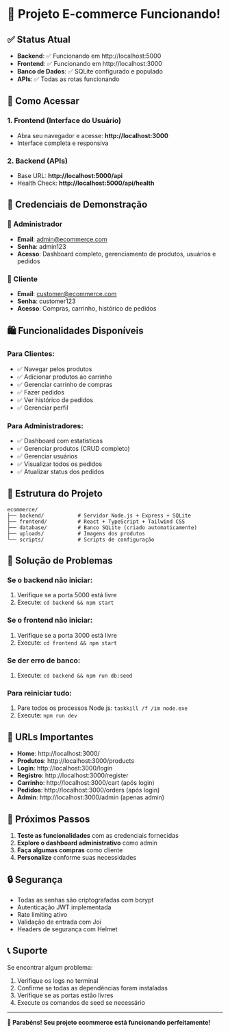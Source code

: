 # 🎉 Projeto E-commerce Funcionando!

## ✅ Status Atual
- **Backend**: ✅ Funcionando em http://localhost:5000
- **Frontend**: ✅ Funcionando em http://localhost:3000
- **Banco de Dados**: ✅ SQLite configurado e populado
- **APIs**: ✅ Todas as rotas funcionando

## 🚀 Como Acessar

### 1. **Frontend (Interface do Usuário)**
- Abra seu navegador e acesse: **http://localhost:3000**
- Interface completa e responsiva

### 2. **Backend (APIs)**
- Base URL: **http://localhost:5000/api**
- Health Check: **http://localhost:5000/api/health**

## 🔑 Credenciais de Demonstração

### **👑 Administrador**
- **Email**: admin@ecommerce.com
- **Senha**: admin123
- **Acesso**: Dashboard completo, gerenciamento de produtos, usuários e pedidos

### **👤 Cliente**
- **Email**: customer@ecommerce.com
- **Senha**: customer123
- **Acesso**: Compras, carrinho, histórico de pedidos

## 🛍️ Funcionalidades Disponíveis

### **Para Clientes:**
- ✅ Navegar pelos produtos
- ✅ Adicionar produtos ao carrinho
- ✅ Gerenciar carrinho de compras
- ✅ Fazer pedidos
- ✅ Ver histórico de pedidos
- ✅ Gerenciar perfil

### **Para Administradores:**
- ✅ Dashboard com estatísticas
- ✅ Gerenciar produtos (CRUD completo)
- ✅ Gerenciar usuários
- ✅ Visualizar todos os pedidos
- ✅ Atualizar status dos pedidos

## 🔧 Estrutura do Projeto

```
ecommerce/
├── backend/           # Servidor Node.js + Express + SQLite
├── frontend/          # React + TypeScript + Tailwind CSS
├── database/          # Banco SQLite (criado automaticamente)
├── uploads/           # Imagens dos produtos
└── scripts/           # Scripts de configuração
```

## 🚨 Solução de Problemas

### **Se o backend não iniciar:**
1. Verifique se a porta 5000 está livre
2. Execute: `cd backend && npm start`

### **Se o frontend não iniciar:**
1. Verifique se a porta 3000 está livre
2. Execute: `cd frontend && npm start`

### **Se der erro de banco:**
1. Execute: `cd backend && npm run db:seed`

### **Para reiniciar tudo:**
1. Pare todos os processos Node.js: `taskkill /f /im node.exe`
2. Execute: `npm run dev`

## 📱 URLs Importantes

- **Home**: http://localhost:3000/
- **Produtos**: http://localhost:3000/products
- **Login**: http://localhost:3000/login
- **Registro**: http://localhost:3000/register
- **Carrinho**: http://localhost:3000/cart (após login)
- **Pedidos**: http://localhost:3000/orders (após login)
- **Admin**: http://localhost:3000/admin (apenas admin)

## 🎯 Próximos Passos

1. **Teste as funcionalidades** com as credenciais fornecidas
2. **Explore o dashboard administrativo** como admin
3. **Faça algumas compras** como cliente
4. **Personalize** conforme suas necessidades

## 🔒 Segurança

- Todas as senhas são criptografadas com bcrypt
- Autenticação JWT implementada
- Rate limiting ativo
- Validação de entrada com Joi
- Headers de segurança com Helmet

## 📞 Suporte

Se encontrar algum problema:
1. Verifique os logs no terminal
2. Confirme se todas as dependências foram instaladas
3. Verifique se as portas estão livres
4. Execute os comandos de seed se necessário

---

**🎉 Parabéns! Seu projeto ecommerce está funcionando perfeitamente!** 